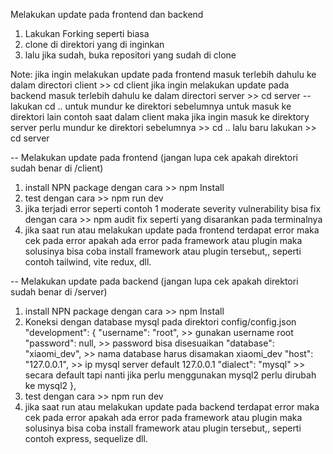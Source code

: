 Melakukan update pada frontend dan backend

1. Lakukan Forking seperti biasa
2. clone di direktori yang di inginkan
3. lalu jika sudah, buka repositori yang sudah di clone
   
Note: jika ingin melakukan update pada frontend masuk terlebih dahulu ke dalam directori client  >>  cd client
         jika ingin melakukan update pada backend masuk terlebih dahulu ke dalam directori server  >>  cd server
         -- lakukan cd .. untuk mundur ke direktori sebelumnya untuk masuk ke direktori lain contoh saat dalam client maka jika ingin masuk ke direktory server perlu mundur ke direktori sebelumnya >> cd .. lalu baru lakukan >> cd server

   -- Melakukan update pada frontend (jangan lupa cek apakah direktori sudah benar di /client)
   1. install NPN package dengan cara >> npm Install
   2. test dengan cara >> npm run dev
   3. jika terjadi error seperti contoh 1 moderate severity vulnerability bisa fix dengan cara >> npm audit fix seperti yang disarankan pada terminalnya
   4. jika saat run atau melakukan update pada frontend terdapat error maka cek pada error apakah ada error pada framework atau plugin maka solusinya bisa coba install framework atau plugin tersebut,, seperti contoh tailwind, vite redux, dll.
  
   -- Melakukan update pada backend (jangan lupa cek apakah direktori sudah benar di /server)
   1. install NPN package dengan cara >> npm Install
   2. Koneksi dengan database mysql pada direktori config/config.json
"development": {
"username": "root", >> gunakan username root
"password": null, >> password bisa disesuaikan
"database": "xiaomi_dev", >> nama database harus disamakan xiaomi_dev
"host": "127.0.0.1", >> ip mysql server default 127.0.0.1
"dialect": "mysql" >> secara default tapi nanti jika perlu menggunakan mysql2 perlu dirubah ke mysql2
},
   4. test dengan cara >> npm run dev
   5. jika saat run atau melakukan update pada backend terdapat error maka cek pada error apakah ada error pada framework atau plugin maka solusinya bisa coba install framework atau plugin tersebut,, seperti contoh express, sequelize dll.
